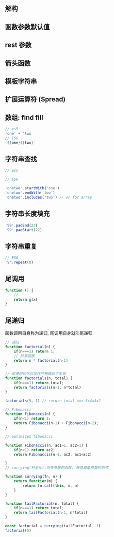 ## 解构

## 函数参数默认值

## rest 参数

## 箭头函数

## 模板字符串

## 扩展运算符 (Spread)

## 数组: find fill

```js
// es5
'one' + 'two
// ES6
`${one}${two}`
```

## 字符串查找

```js
// es5

// ES6

'onetwo'.startWith('one')
'onetwo'.endWith('two')
'onetwo'.includes('two') // or for array
```

## 字符串长度填充

```js
'99'.padEnd(22)
'99'.padStart(22)
```

## 字符串重复

```js
// ES6
'9'.repeat(9)
```

## 尾调用

```js
function () {
	//
	return g(x)
}
```

## 尾递归

函数调用自身称为递归, 尾调用自身就叫尾递归.

```js
// 递归
function factorial(n) {
	if(n===1) return 1;
	// 阶乘函数
	return n * factorial(n-1)
}

// 尾递归优化仅仅在严格模式下生效
function factorials(n, total) {
	if(n===1) return total;
	return factorials(n-1, n*total)
}

factorials(5, 1) // return total ==> 5x4x3x2

// Fibonacci
function Fibonacci(n) {
	if(n<1) return 1;
	return Fibonacci(n-1) + Fibonacci(n-2);
}

// optimized fibonacci

function Fibonaccis(n, ac1=1, ac2=1) {
	if(n<1) return ac2;
	return Fibonaccis(n-1, ac2, ac1+ac2)

}
// currying(柯里化):将多参数的函数, 转换成单参数的形式

function currying(fn, n) {
	return function(m) {
		return fn.call(this, m, n)
	}
}

function tailFactorial(n, total) {
	if(n===1) return total;
	return tailFactorial(n-1, n*total)
}

const factorial = currying(tailFactorial, 1)
factorial(5)
```
